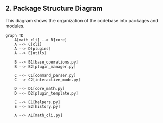 ## 2. Package Structure Diagram

This diagram shows the organization of the codebase into packages and modules.

```mermaid
graph TD
    A[math_cli] --> B[core]
    A --> C[cli]
    A --> D[plugins]
    A --> E[utils]

    B --> B1[base_operations.py]
    B --> B2[plugin_manager.py]

    C --> C1[command_parser.py]
    C --> C2[interactive_mode.py]

    D --> D1[core_math.py]
    D --> D2[plugin_template.py]

    E --> E1[helpers.py]
    E --> E2[history.py]

    A --> A1[math_cli.py]
```
